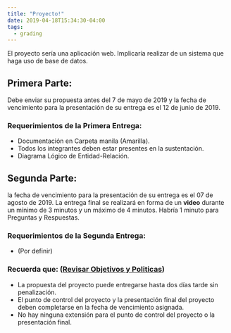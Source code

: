```yaml
---
title: "Proyecto!"
date: 2019-04-18T15:34:30-04:00
tags:
  - grading
---
```


El proyecto sería una aplicación web. Implicaría realizar de un sistema que haga uso de base de datos.


## Primera Parte:

Debe enviar su propuesta antes del 7 de mayo de 2019 y la fecha de vencimiento para la presentación de su entrega es el 12 de junio de 2019. 

### Requerimientos de la Primera Entrega:

 - Documentación en Carpeta manila (Amarilla).
 - Todos los integrantes deben estar presentes en la sustentación.
 - Diagrama Lógico de Entidad-Relación.

## Segunda Parte:

la fecha de vencimiento para la presentación de su entrega es el 07 de agosto de 2019. La entrega final se realizará en forma de un **video** durante un mínimo de 3 minutos y un máximo de 4 minutos. Habría 1 minuto para Preguntas y Respuestas.

### Requerimientos de la Segunda Entrega:

- (Por definir)

### Recuerda que: ([Revisar Objetivos y Politicas](../objetivos/))

 - La propuesta del proyecto puede entregarse hasta dos días tarde sin penalización.
 - El punto de control del proyecto y la presentación final del proyecto deben completarse en la fecha de vencimiento asignada. 
 - No hay ninguna extensión para el punto de control del proyecto o la presentación final.

